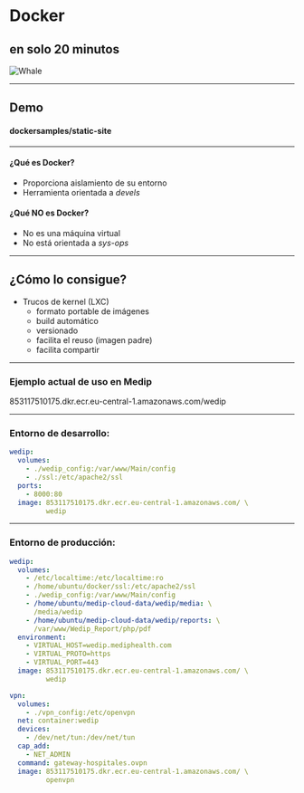 # Docker 
## en solo 20 minutos
![Whale](https://www.docker.com/sites/default/files/social/docker_facebook_share.png)

---

## Demo

#### dockersamples/static-site

---

#### ¿Qué es Docker?

- Proporciona aislamiento de su entorno
- Herramienta orientada a *devels*


#### ¿Qué NO es Docker?

- No es una máquina virtual
- No está orientada a *sys-ops*

---

## ¿Cómo lo consigue?

- Trucos de kernel (LXC)
  - formato portable de imágenes
  - build automático
  - versionado
  - facilita el reuso (imagen padre)
  - facilita compartir

--- 

### Ejemplo actual de uso en Medip

853117510175.dkr.ecr.eu-central-1.amazonaws.com/wedip

---

### Entorno de desarrollo:

```yaml
wedip:
  volumes:
    - ./wedip_config:/var/www/Main/config
    - ./ssl:/etc/apache2/ssl
  ports:
    - 8000:80
  image: 853117510175.dkr.ecr.eu-central-1.amazonaws.com/ \
         wedip
```
---

### Entorno de producción: 

```yaml
wedip:
  volumes:
    - /etc/localtime:/etc/localtime:ro
    - /home/ubuntu/docker/ssl:/etc/apache2/ssl
    - ./wedip_config:/var/www/Main/config
    - /home/ubuntu/medip-cloud-data/wedip/media: \
      /media/wedip
    - /home/ubuntu/medip-cloud-data/wedip/reports: \
      /var/www/Wedip_Report/php/pdf
  environment:
    - VIRTUAL_HOST=wedip.mediphealth.com
    - VIRTUAL_PROTO=https
    - VIRTUAL_PORT=443
  image: 853117510175.dkr.ecr.eu-central-1.amazonaws.com/ \
         wedip

vpn:
  volumes:
    - ./vpn_config:/etc/openvpn
  net: container:wedip
  devices:
    - /dev/net/tun:/dev/net/tun
  cap_add:
    - NET_ADMIN
  command: gateway-hospitales.ovpn
  image: 853117510175.dkr.ecr.eu-central-1.amazonaws.com/ \
         openvpn
```
